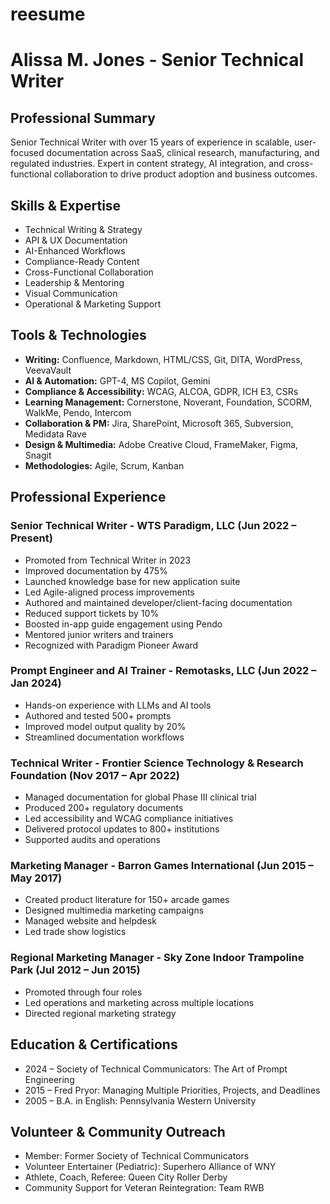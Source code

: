 # reesume

# Alissa M. Jones - Senior Technical Writer

## Professional Summary
Senior Technical Writer with over 15 years of experience in scalable, user-focused documentation across SaaS, clinical research, manufacturing, and regulated industries. Expert in content strategy, AI integration, and cross-functional collaboration to drive product adoption and business outcomes.

## Skills & Expertise
- Technical Writing & Strategy
- API & UX Documentation
- AI-Enhanced Workflows
- Compliance-Ready Content
- Cross-Functional Collaboration
- Leadership & Mentoring
- Visual Communication
- Operational & Marketing Support

## Tools & Technologies
- **Writing:** Confluence, Markdown, HTML/CSS, Git, DITA, WordPress, VeevaVault
- **AI & Automation:** GPT-4, MS Copilot, Gemini
- **Compliance & Accessibility:** WCAG, ALCOA, GDPR, ICH E3, CSRs
- **Learning Management:** Cornerstone, Noverant, Foundation, SCORM, WalkMe, Pendo, Intercom
- **Collaboration & PM:** Jira, SharePoint, Microsoft 365, Subversion, Medidata Rave
- **Design & Multimedia:** Adobe Creative Cloud, FrameMaker, Figma, Snagit
- **Methodologies:** Agile, Scrum, Kanban

## Professional Experience
### Senior Technical Writer - WTS Paradigm, LLC (Jun 2022 – Present)
- Promoted from Technical Writer in 2023
- Improved documentation by 475%
- Launched knowledge base for new application suite
- Led Agile-aligned process improvements
- Authored and maintained developer/client-facing documentation
- Reduced support tickets by 10%
- Boosted in-app guide engagement using Pendo
- Mentored junior writers and trainers
- Recognized with Paradigm Pioneer Award

### Prompt Engineer and AI Trainer - Remotasks, LLC (Jun 2022 – Jan 2024)
- Hands-on experience with LLMs and AI tools
- Authored and tested 500+ prompts
- Improved model output quality by 20%
- Streamlined documentation workflows

### Technical Writer - Frontier Science Technology & Research Foundation (Nov 2017 – Apr 2022)
- Managed documentation for global Phase III clinical trial
- Produced 200+ regulatory documents
- Led accessibility and WCAG compliance initiatives
- Delivered protocol updates to 800+ institutions
- Supported audits and operations
### Marketing Manager - Barron Games International (Jun 2015 – May 2017)
- Created product literature for 150+ arcade games
- Designed multimedia marketing campaigns
- Managed website and helpdesk
- Led trade show logistics

### Regional Marketing Manager - Sky Zone Indoor Trampoline Park (Jul 2012 – Jun 2015)
- Promoted through four roles
- Led operations and marketing across multiple locations
- Directed regional marketing strategy

## Education & Certifications
- 2024 – Society of Technical Communicators: The Art of Prompt Engineering
- 2015 – Fred Pryor: Managing Multiple Priorities, Projects, and Deadlines
- 2005 – B.A. in English: Pennsylvania Western University

## Volunteer & Community Outreach
- Member: Former Society of Technical Communicators
- Volunteer Entertainer (Pediatric): Superhero Alliance of WNY
- Athlete, Coach, Referee: Queen City Roller Derby
- Community Support for Veteran Reintegration: Team RWB
